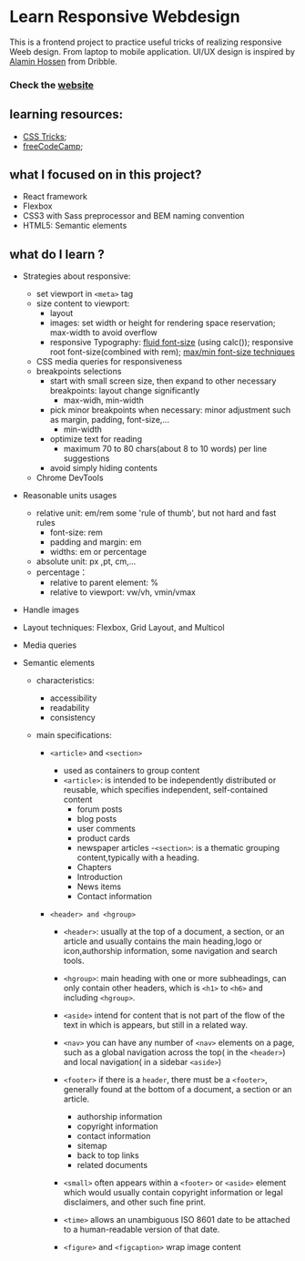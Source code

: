 # Learn Responsive Webdesign

This is a frontend project to practice useful tricks of realizing responsive Weeb design. From laptop to mobile application.
UI/UX design is inspired by [Alamin Hossen](https://dribbble.com/shots/16039018-E-commerce-Furniture-Landing-Page?utm_source=Clipboard_Shot&utm_campaign=alaminhossen75&utm_content=E%20commerce%20Furniture%20Landing%20Page&utm_medium=Social_Share&utm_source=Clipboard_Shot&utm_campaign=alaminhossen75&utm_content=E%20commerce%20Furniture%20Landing%20Page&utm_medium=Social_Share) from Dribble.

### Check the [website](https://liping-yin.github.io/furniture-store/) 
## learning resources:

- [CSS Tricks](https://css-tricks.com/);
- [freeCodeCamp](https://www.freecodecamp.org/news/search/?query=responsive);

## what I focused on in this project?

- React framework
- Flexbox
- CSS3 with Sass preprocessor and BEM naming convention
- HTML5: Semantic elements

## what do I learn ?

- Strategies about responsive:

  - set viewport in `<meta>` tag
  - size content to viewport:
    - layout
    - images: set width or height for rendering space reservation; max-width to avoid overflow
    - responsive Typography: [fluid font-size](https://css-tricks.com/snippets/css/fluid-typography/) (using calc()); responsive root font-size(combined with rem); [max/min font-size techniques](https://css-tricks.com/how-do-you-do-max-font-size-in-css/)
  - CSS media queries for responsiveness
  - breakpoints selections
    - start with small screen size, then expand to other necessary breakpoints: layout change significantly
      - max-widh, min-width
    - pick minor breakpoints when necessary: minor adjustment such as margin, padding, font-size,...
      - min-width
    - optimize text for reading
      - maximum 70 to 80 chars(about 8 to 10 words) per line suggestions
    - avoid simply hiding contents
  - Chrome DevTools

- Reasonable units usages

  - relative unit: em/rem
  some 'rule of thumb', but not hard and fast rules
    - font-size: rem
    - padding and margin: em
    - widths: em or percentage
  - absolute unit: px ,pt, cm,...
  - percentage：
    - relative to parent element: %
    - relative to viewport: vw/vh, vmin/vmax

- Handle images
- Layout techniques: Flexbox, Grid Layout, and Multicol
- Media queries
- Semantic elements

  - characteristics:
    - accessibility
    - readability
    - consistency
  - main specifications:

    - `<article>` and `<section>`
      - used as containers to group content
      - `<article>`: is intended to be independently distributed or reusable, which specifies independent, self-contained content
        - forum posts
        - blog posts
        - user comments
        - product cards
        - newspaper articles -`<section>`: is a thematic grouping content,typically with a heading.
        - Chapters
        - Introduction
        - News items
        - Contact information
    - `<header> and <hgroup>`

      - `<header>`: usually at the top of a document, a section, or an article and usually contains the main heading,logo or icon,authorship information, some navigation and search tools.
      - `<hgroup>`: main heading with one or more subheadings, can only contain other headers, which is `<h1>` to `<h6>` and including `<hgroup>`.

      - `<aside>`
        intend for content that is not part of the flow of the text in which is appears, but still in a related way.
      - `<nav>`
        you can have any number of `<nav>` elements on a page, such as a global navigation across the top( in the `<header>`) and local navigation( in a sidebar `<aside>`)
      - `<footer>`
        if there is a `header`, there must be a `<footer>`, generally found at the bottom of a document, a section or an article.
        - authorship information
        - copyright information
        - contact information
        - sitemap
        - back to top links
        - related documents
      - `<small>`
        often appears within a `<footer>` or `<aside>` element which would usually contain copyright information or legal disclaimers, and other such fine print.
      - `<time>`
        allows an unambiguous ISO 8601 date to be attached to a human-readable version of that date.
      - `<figure>` and `<figcaption>`
        wrap image content

